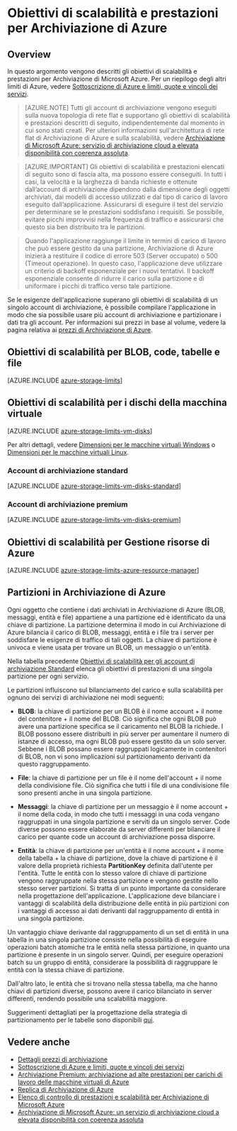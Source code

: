 <properties
	pageTitle="Obiettivi di scalabilità e prestazioni di Archiviazione di Azure | Microsoft Azure"
	description="Scopri gli obiettivi di scalabilità e prestazioni di Archiviazione di Azure, incluse la capacità, la velocità di richiesta e la larghezza di banda in entrata e in uscita sia per gli account di archiviazione standard che premium. Comprendere obiettivi di prestazioni per le partizioni all'interno di ciascun servizio Archiviazione di Azure."
	services="storage"
	documentationCenter="na"
	authors="robinsh"
	manager="carmonm"
	editor="tysonn" />
<tags
	ms.service="storage"
	ms.devlang="na"
	ms.topic="article"
	ms.tgt_pltfrm="na"
	ms.workload="storage"
	ms.date="08/03/2016"
	ms.author="jahogg;robinsh" />

# Obiettivi di scalabilità e prestazioni per Archiviazione di Azure

## Overview

In questo argomento vengono descritti gli obiettivi di scalabilità e prestazioni per Archiviazione di Microsoft Azure. Per un riepilogo degli altri limiti di Azure, vedere [Sottoscrizione di Azure e limiti, quote e vincoli dei servizi](../azure-subscription-service-limits.md).

>[AZURE.NOTE] Tutti gli account di archiviazione vengono eseguiti sulla nuova topologia di rete flat e supportano gli obiettivi di scalabilità e prestazioni descritti di seguito, indipendentemente dal momento in cui sono stati creati. Per ulteriori informazioni sull'architettura di rete flat di Archiviazione di Azure e sulla scalabilità, vedere [Archiviazione di Microsoft Azure: servizio di archiviazione cloud a elevata disponibilità con coerenza assoluta](http://blogs.msdn.com/b/windowsazurestorage/archive/2011/11/20/windows-azure-storage-a-highly-available-cloud-storage-service-with-strong-consistency.aspx).

>[AZURE.IMPORTANT] Gli obiettivi di scalabilità e prestazioni elencati di seguito sono di fascia alta, ma possono essere conseguiti. In tutti i casi, la velocità e la larghezza di banda richieste e ottenute dall’account di archiviazione dipendono dalla dimensione degli oggetti archiviati, dai modelli di accesso utilizzati e dal tipo di carico di lavoro eseguito dall’applicazione. Assicurarsi di eseguire il test del servizio per determinare se le prestazioni soddisfano i requisiti. Se possibile, evitare picchi improvvisi nella frequenza di traffico e assicurarsi che questo sia ben distribuito tra le partizioni.

>Quando l'applicazione raggiunge il limite in termini di carico di lavoro che può essere gestito da una partizione, Archiviazione di Azure inizierà a restituire il codice di errore 503 (Server occupato) o 500 (Timeout operazione). In questo caso, l'applicazione deve utilizzare un criterio di backoff esponenziale per i nuovi tentativi. Il backoff esponenziale consente di ridurre il carico sulla partizione e di uniformare i picchi di traffico verso tale partizione.

Se le esigenze dell'applicazione superano gli obiettivi di scalabilità di un singolo account di archiviazione, è possibile compilare l'applicazione in modo che sia possibile usare più account di archiviazione e partizionare i dati tra gli account. Per informazioni sui prezzi in base al volume, vedere la pagina relativa ai [prezzi di Archiviazione di Azure](https://azure.microsoft.com/pricing/details/storage/).


## Obiettivi di scalabilità per BLOB, code, tabelle e file

[AZURE.INCLUDE [azure-storage-limits](../../includes/azure-storage-limits.md)]

## Obiettivi di scalabilità per i dischi della macchina virtuale

[AZURE.INCLUDE [azure-storage-limits-vm-disks](../../includes/azure-storage-limits-vm-disks.md)]

Per altri dettagli, vedere [Dimensioni per le macchine virtuali Windows](../virtual-machines/virtual-machines-windows-sizes.md) o [Dimensioni per le macchine virtuali Linux](../virtual-machines/virtual-machines-linux-sizes.md).

### Account di archiviazione standard

[AZURE.INCLUDE [azure-storage-limits-vm-disks-standard](../../includes/azure-storage-limits-vm-disks-standard.md)]

### Account di archiviazione premium

[AZURE.INCLUDE [azure-storage-limits-vm-disks-premium](../../includes/azure-storage-limits-vm-disks-premium.md)]

## Obiettivi di scalabilità per Gestione risorse di Azure

[AZURE.INCLUDE [azure-storage-limits-azure-resource-manager](../../includes/azure-storage-limits-azure-resource-manager.md)]

## Partizioni in Archiviazione di Azure

Ogni oggetto che contiene i dati archiviati in Archiviazione di Azure (BLOB, messaggi, entità e file) appartiene a una partizione ed è identificato da una chiave di partizione. La partizione determina il modo in cui Archiviazione di Azure bilancia il carico di BLOB, messaggi, entità e i file tra i server per soddisfare le esigenze di traffico di tali oggetti. La chiave di partizione è univoca e viene usata per trovare un BLOB, un messaggio o un'entità.

Nella tabella precedente [Obiettivi di scalabilità per gli account di archiviazione Standard](#standard-storage-accounts) elenca gli obiettivi di prestazioni di una singola partizione per ogni servizio.

Le partizioni influiscono sul bilanciamento del carico e sulla scalabilità per ognuno dei servizi di archiviazione nei modi seguenti:

- **BLOB**: la chiave di partizione per un BLOB è il nome account + il nome del contenitore + il nome del BLOB. Ciò significa che ogni BLOB può avere una partizione specifica se il caricamento nel BLOB la richiede. I BLOB possono essere distribuiti in più server per aumentare il numero di istanze di accesso, ma ogni BLOB può essere gestito da un solo server. Sebbene i BLOB possano essere raggruppati logicamente in contenitori di BLOB, non vi sono implicazioni sul partizionamento derivanti da questo raggruppamento.

- **File**: la chiave di partizione per un file è il nome dell'account + il nome della condivisione file. Ciò significa che tutti i file di una condivisione file sono presenti anche in una singola partizione.

- **Messaggi**: la chiave di partizione per un messaggio è il nome account + il nome della coda, in modo che tutti i messaggi in una coda vengano raggruppati in una singola partizione e serviti da un singolo server. Code diverse possono essere elaborate da server differenti per bilanciare il carico per quante code un account di archiviazione possa disporre.

- **Entità**: la chiave di partizione per un'entità è il nome account + il nome della tabella + la chiave di partizione, dove la chiave di partizione è il valore della proprietà richiesta **PartitionKey** definita dall'utente per l'entità. Tutte le entità con lo stesso valore di chiave di partizione vengono raggruppate nella stessa partizione e vengono gestite nello stesso server partizioni. Si tratta di un punto importante da considerare nella progettazione dell'applicazione. L'applicazione deve bilanciare i vantaggi di scalabilità della distribuzione delle entità in più partizioni con i vantaggi di accesso ai dati derivanti dal raggruppamento di entità in una singola partizione.

Un vantaggio chiave derivante dal raggruppamento di un set di entità in una tabella in una singola partizione consiste nella possibilità di eseguire operazioni batch atomiche tra le entità nella stessa partizione, in quanto una partizione è presente in un singolo server. Quindi, per eseguire operazioni batch su un gruppo di entità, considerare la possibilità di raggruppare le entità con la stessa chiave di partizione.

Dall'altro lato, le entità che si trovano nella stessa tabella, ma che hanno chiavi di partizioni diverse, possono avere il carico bilanciato in server differenti, rendendo possibile una scalabilità maggiore.

Suggerimenti dettagliati per la progettazione della strategia di partizionamento per le tabelle sono disponibili [qui](https://msdn.microsoft.com/library/azure/hh508997.aspx).

## Vedere anche

- [Dettagli prezzi di archiviazione](https://azure.microsoft.com/pricing/details/storage/)
- [Sottoscrizione di Azure e limiti, quote e vincoli dei servizi](../azure-subscription-service-limits.md)
- [Archiviazione Premium: archiviazione ad alte prestazioni per carichi di lavoro delle macchine virtuali di Azure](storage-premium-storage.md)
- [Replica di Archiviazione di Azure](storage-redundancy.md)
- [Elenco di controllo di prestazioni e scalabilità per Archiviazione di Microsoft Azure](storage-performance-checklist.md)
- [Archiviazione di Microsoft Azure: un servizio di archiviazione cloud a elevata disponibilità con coerenza assoluta](http://blogs.msdn.com/b/windowsazurestorage/archive/2011/11/20/windows-azure-storage-a-highly-available-cloud-storage-service-with-strong-consistency.aspx)

<!---HONumber=AcomDC_0928_2016-->